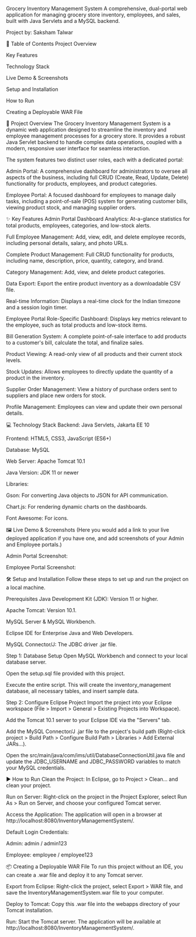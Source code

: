 Grocery Inventory Management System
A comprehensive, dual-portal web application for managing grocery store inventory, employees, and sales, built with Java Servlets and a MySQL backend.

Project by: Saksham Talwar

📖 Table of Contents
Project Overview

Key Features

Technology Stack

Live Demo & Screenshots

Setup and Installation

How to Run

Creating a Deployable WAR File

🚀 Project Overview
The Grocery Inventory Management System is a dynamic web application designed to streamline the inventory and employee management processes for a grocery store. It provides a robust Java Servlet backend to handle complex data operations, coupled with a modern, responsive user interface for seamless interaction.

The system features two distinct user roles, each with a dedicated portal:

Admin Portal: A comprehensive dashboard for administrators to oversee all aspects of the business, including full CRUD (Create, Read, Update, Delete) functionality for products, employees, and product categories.

Employee Portal: A focused dashboard for employees to manage daily tasks, including a point-of-sale (POS) system for generating customer bills, viewing product stock, and managing supplier orders.

✨ Key Features
Admin Portal
Dashboard Analytics: At-a-glance statistics for total products, employees, categories, and low-stock alerts.

Full Employee Management: Add, view, edit, and delete employee records, including personal details, salary, and photo URLs.

Complete Product Management: Full CRUD functionality for products, including name, description, price, quantity, category, and brand.

Category Management: Add, view, and delete product categories.

Data Export: Export the entire product inventory as a downloadable CSV file.

Real-time Information: Displays a real-time clock for the Indian timezone and a session login timer.

Employee Portal
Role-Specific Dashboard: Displays key metrics relevant to the employee, such as total products and low-stock items.

Bill Generation System: A complete point-of-sale interface to add products to a customer's bill, calculate the total, and finalize sales.

Product Viewing: A read-only view of all products and their current stock levels.

Stock Updates: Allows employees to directly update the quantity of a product in the inventory.

Supplier Order Management: View a history of purchase orders sent to suppliers and place new orders for stock.

Profile Management: Employees can view and update their own personal details.

💻 Technology Stack
Backend: Java Servlets, Jakarta EE 10

Frontend: HTML5, CSS3, JavaScript (ES6+)

Database: MySQL

Web Server: Apache Tomcat 10.1

Java Version: JDK 11 or newer

Libraries:

Gson: For converting Java objects to JSON for API communication.

Chart.js: For rendering dynamic charts on the dashboards.

Font Awesome: For icons.

🖼️ Live Demo & Screenshots
(Here you would add a link to your live deployed application if you have one, and add screenshots of your Admin and Employee portals.)

Admin Portal Screenshot:

Employee Portal Screenshot:

🛠️ Setup and Installation
Follow these steps to set up and run the project on a local machine.

Prerequisites
Java Development Kit (JDK): Version 11 or higher.

Apache Tomcat: Version 10.1.

MySQL Server & MySQL Workbench.

Eclipse IDE for Enterprise Java and Web Developers.

MySQL Connector/J: The JDBC driver .jar file.

Step 1: Database Setup
Open MySQL Workbench and connect to your local database server.

Open the setup.sql file provided with this project.

Execute the entire script. This will create the inventory_management database, all necessary tables, and insert sample data.

Step 2: Configure Eclipse Project
Import the project into your Eclipse workspace (File > Import > General > Existing Projects into Workspace).

Add the Tomcat 10.1 server to your Eclipse IDE via the "Servers" tab.

Add the MySQL Connector/J .jar file to the project's build path (Right-click project > Build Path > Configure Build Path > Libraries > Add External JARs...).

Open the src/main/java/com/ims/util/DatabaseConnectionUtil.java file and update the JDBC_USERNAME and JDBC_PASSWORD variables to match your MySQL credentials.

▶️ How to Run
Clean the Project: In Eclipse, go to Project > Clean... and clean your project.

Run on Server: Right-click on the project in the Project Explorer, select Run As > Run on Server, and choose your configured Tomcat server.

Access the Application: The application will open in a browser at http://localhost:8080/InventoryManagementSystem/.

Default Login Credentials:

Admin: admin / admin123

Employee: employee / employee123

📦 Creating a Deployable WAR File
To run this project without an IDE, you can create a .war file and deploy it to any Tomcat server.

Export from Eclipse: Right-click the project, select Export > WAR file, and save the InventoryManagementSystem.war file to your computer.

Deploy to Tomcat: Copy this .war file into the webapps directory of your Tomcat installation.

Run: Start the Tomcat server. The application will be available at http://localhost:8080/InventoryManagementSystem/.
